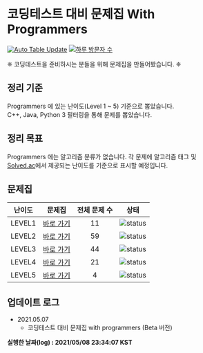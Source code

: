 # 코딩테스트 대비 문제집 With Programmers

[![Auto Table Update](https://github.com/tony9402/programmers/actions/workflows/auto_update_table.yml/badge.svg)](https://github.com/tony9402/programmers/actions/workflows/auto_update_table.yml)
[![하루 방문자 수](https://hits.seeyoufarm.com/api/count/incr/badge.svg?url=https%3A%2F%2Fgithub.com%2Ftony9402%2Fprogrammers)](https://github.com/tony9402/programmers)

❈  코딩테스트을 준비하시는 분들을 위해 문제집을 만들어봤습니다. ❈

## 정리 기준

Programmers 에 있는 난이도(Level 1 ~ 5) 기준으로 뽑았습니다.  
C++, Java, Python 3 필터링을 통해 문제를 뽑았습니다.

## 정리 목표

Programmers 에는 알고리즘 분류가 없습니다. 
각 문제에 알고리즘 태그 및 [Solved.ac](https://solved.ac/)에서 제공되는 난이도를 기준으로 표시할 예정입니다.

## 문제집



| 난이도 | 문제집 | 전체 문제 수 | 상태 |
| :--: |:--: |:--: |:--: |
| LEVEL1 | [바로 가기](./LEVEL1) | 11 | ![status][TODO] |
| LEVEL2 | [바로 가기](./LEVEL2) | 59 | ![status][TODO] |
| LEVEL3 | [바로 가기](./LEVEL3) | 44 | ![status][TODO] |
| LEVEL4 | [바로 가기](./LEVEL4) | 21 | ![status][TODO] |
| LEVEL5 | [바로 가기](./LEVEL5) | 4 | ![status][TODO] |


## 업데이트 로그

- 2021.05.07
  - 코딩테스트 대비 문제집 with programmers (Beta 버전)


**실행한 날짜(log) : 2021/05/08 23:34:07 KST**


[TODO]: https://img.shields.io/badge/-TODO-DFFD26
[DOING]: https://img.shields.io/badge/-DOING-31AE0F
[DONE]: https://img.shields.io/badge/-DONE-0885CC
